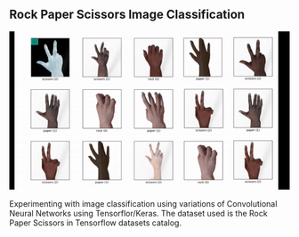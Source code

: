 ## Rock Paper Scissors Image Classification

![](https://github.com/tanhata/Rock-Paper-Scissors-Image-Classification/blob/main/_rsp_imageclass.gif)

Experimenting with image classification using variations of Convolutional Neural Networks using Tensorflor/Keras. The dataset used is the Rock Paper Scissors in Tensorflow datasets catalog.
